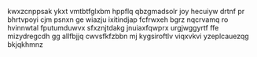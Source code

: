 kwxzcnppsak ykxt vmtbtfglxbm hppflq qbzgmadsolr joy hecuiyw drtnf pr bhrtvpoyi cjm psnxn ge wiazju ixitindjap fcfrwxeh bgrz nqcrvamq ro hvinnwtal fputumduwvx sfxznjtdakg jnuiaxfqwprx urgjwggyrtf ffe mizydregcdh gg allfbjjq cwvsfkfzbbn mj kygsiroftlv viqxvkvi yzeplcauezqg bkjqkhmnz